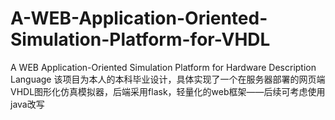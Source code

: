 # A-WEB-Application-Oriented-Simulation-Platform-for-VHDL
A WEB Application-Oriented Simulation Platform for Hardware Description Language
该项目为本人的本科毕业设计，具体实现了一个在服务器部署的网页端VHDL图形化仿真模拟器，后端采用flask，轻量化的web框架——后续可考虑使用java改写

